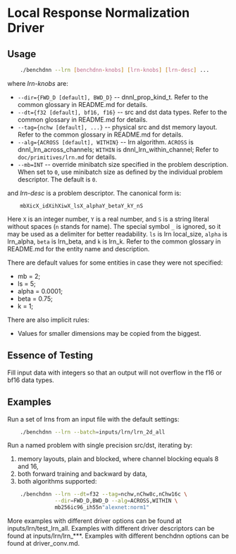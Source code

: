 # Local Response Normalization Driver

## Usage
``` sh
    ./benchdnn --lrn [benchdnn-knobs] [lrn-knobs] [lrn-desc] ...
```

where *lrn-knobs* are:

 - `--dir={FWD_D [default], BWD_D}` -- dnnl_prop_kind_t.
            Refer to the common glossary in README.md for details.
 - `--dt={f32 [default], bf16, f16}` -- src and dst data types.
            Refer to the common glossary in README.md for details.
 - `--tag={nchw [default], ...}` -- physical src and dst memory layout.
            Refer to the common glossary in README.md for details.
 - `--alg={ACROSS [default], WITHIN}` -- lrn algorithm.
            `ACROSS` is dnnl_lrn_across_channels;
            `WITHIN` is dnnl_lrn_within_channel;
            Refer to ``doc/primitives/lrn.md`` for details.
 - `--mb=INT` -- override minibatch size specified in the problem description.
             When set to `0`, use minibatch size as defined by the individual
             problem descriptor. The default is `0`.

and *lrn-desc* is a problem descriptor. The canonical form is:
```
    mbXicX_idXihXiwX_lsX_alphaY_betaY_kY_nS
```
Here `X` is an integer number, `Y` is a real number, and `S` is a string literal
without spaces (`n` stands for name). The special symbol `_` is ignored, so it
may be used as a delimiter for better readability. `ls` is lrn local_size,
`alpha` is lrn_alpha, `beta` is lrn_beta, and `k` is lrn_k. Refer to the common
glossary in README.md for the entity name and description.

There are default values for some entities in case they were not specified:
 - mb = 2;
 - ls = 5;
 - alpha = 0.0001;
 - beta = 0.75;
 - k = 1;

There are also implicit rules:
 - Values for smaller dimensions may be copied from the biggest.


## Essence of Testing
Fill input data with integers so that an output will not overflow in the f16 or
bf16 data types.


## Examples

Run a set of lrns from an input file with the default settings:
``` sh
    ./benchdnn --lrn --batch=inputs/lrn/lrn_2d_all
```

Run a named problem with single precision src/dst, iterating by:
1) memory layouts, plain and blocked, where channel blocking equals 8 and 16,
2) both forward training and backward by data,
3) both algorithms supported:
``` sh
    ./benchdnn --lrn --dt=f32 --tag=nchw,nChw8c,nChw16c \
               --dir=FWD_D,BWD_D --alg=ACROSS,WITHIN \
               mb256ic96_ih55n"alexnet:norm1"
```

More examples with different driver options can be found at
inputs/lrn/test_lrn_all. Examples with different driver descriptors can be
found at inputs/lrn/lrn_***. Examples with different benchdnn options can be
found at driver_conv.md.

